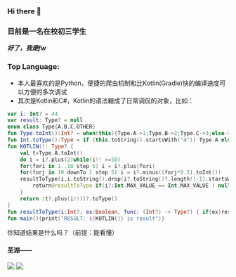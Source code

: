 ### Hi there 👋

### 目前是一名在校初三学生

***好了，我是fw***

### Top Language:

- 本人最喜欢的是Python，便捷的爬虫机制和比Kotlin(Gradle)快的编译速度可以方便的多次调试
- 其次是Kotlin和C#，Kotlin的语法糖成了日常调侃的对象，比如：
```kotlin
var i: Int? = 44
var result: Type? = null
enum class Type{A,B,C,OTHER}
fun Type.toInt():Int? = when(this){Type.A->1;Type.B->2;Type.C->3;else->null}
fun Int.toType():Type = if (this.toString().startsWith("4")) Type.A else Type.OTHER
fun KOTLIN(): Type? {
    val t=Type.A.toInt()
    do i = i?.plus(2)while(i!! >=50)
    for(fori in 1..10 step 5) i = i?.plus(fori)
    for(forj in 10 downTo 1 step 5) i = i?.minus((forj*0.5).toInt())
    resultToType(i,i.toString().drop(i?.toString()?.length!!-1).startsWith('1')) {
        return@resultToType if(i?:Int.MAX_VALUE == Int.MAX_VALUE ) null else i?.toType()
    }
    return (t?.plus(i!!))?.toType()
}
fun resultToType(i:Int?, ex:Boolean, func: (Int?) -> Type?) { if(ex)result=func(i) }
fun main(){print("RESULT: ${KOTLIN()} is result")}
```
你知道结果是什么吗？（前提：能看懂）
#### 芜湖——
![](https://github-readme-stats.vercel.app/api?username=awesomehhhhh&show_icons=true&icon_color=CE1D2D&text_color=718096&bg_color=ffffff)
![](https://visitor-badge.glitch.me/badge?page_id=awesomehhhhh)
